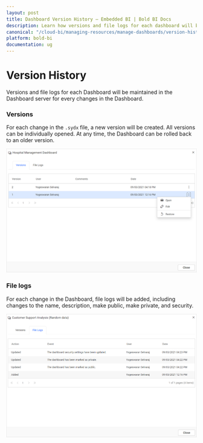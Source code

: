 ```yaml
---
layout: post
title: Dashboard Version History – Embedded BI | Bold BI Docs
description: Learn how versions and file logs for each dashboard will be maintained in the Bold BI Embedded server for every change in a dashboard.
canonical: "/cloud-bi/managing-resources/manage-dashboards/version-history-of-dashboards/" 
platform: bold-bi
documentation: ug
---
```


# Version History

Versions and file logs for each Dashboard will be maintained in the Dashboard server for every changes in the Dashboard.

### Versions
For each change in the `.sydx` file, a new version will be created. All versions can be individually opened. At any time, the Dashboard can be rolled back to an older version.

![Versions](/static/assets/embedded/managing-resources/manage-dashboards/images/versions.png)

### File logs
For each change in the Dashboard, file logs will be added, including changes to the name, description, make public, make private, and security.

![File logs](/static/assets/embedded/managing-resources/manage-dashboards/images/file-logs.png)
